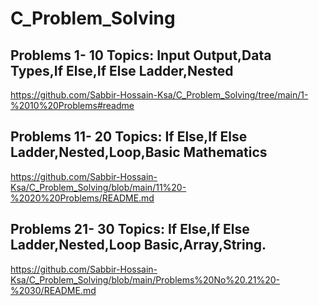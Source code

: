 # C_Problem_Solving
## Problems 1- 10 Topics: Input Output,Data Types,If Else,If Else Ladder,Nested
https://github.com/Sabbir-Hossain-Ksa/C_Problem_Solving/tree/main/1-%2010%20Problems#readme

## Problems 11- 20 Topics: If Else,If Else Ladder,Nested,Loop,Basic Mathematics 
https://github.com/Sabbir-Hossain-Ksa/C_Problem_Solving/blob/main/11%20-%2020%20Problems/README.md

## Problems 21- 30 Topics: If Else,If Else Ladder,Nested,Loop Basic,Array,String.
https://github.com/Sabbir-Hossain-Ksa/C_Problem_Solving/blob/main/Problems%20No%20.21%20-%2030/README.md
